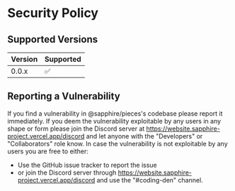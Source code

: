 # Security Policy

## Supported Versions

| Version | Supported          |
| ------- | ------------------ |
| 0.0.x   | :white_check_mark: |

## Reporting a Vulnerability

If you find a vulnerability in @sapphire/pieces's codebase please report it immediately.
If you deem the vulnerability exploitable by any users in any shape or form please join the Discord server at https://website.sapphire-project.vercel.app/discord and let anyone with the "Developers" or "Collaborators" role know.
In case the vulnerability is not exploitable by any users you are free to either:

-   Use the GitHub issue tracker to report the issue
-   or join the Discord server through https://website.sapphire-project.vercel.app/discord and use the "#coding-den" channel.
